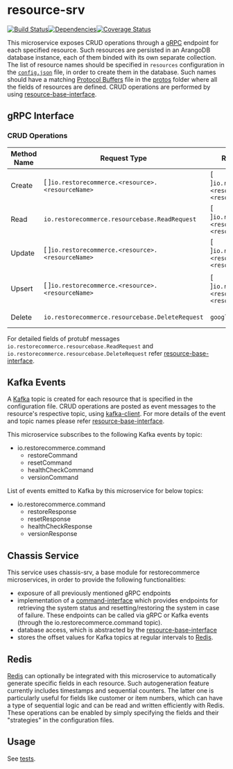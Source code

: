 # resource-srv
<img src="http://img.shields.io/npm/v/%40restorecommerce%2Fresource%2Dsrv.svg?style=flat-square" alt="">[![Build Status][build]](https://travis-ci.org/restorecommerce/resource-srv?branch=master)[![Dependencies][depend]](https://david-dm.org/restorecommerce/resource-srv)[![Coverage Status][cover]](https://coveralls.io/github/restorecommerce/resource-srv?branch=master)

[version]: http://img.shields.io/npm/v/resource-srv.svg?style=flat-square
[build]: http://img.shields.io/travis/restorecommerce/resource-srv/master.svg?style=flat-square
[depend]: https://img.shields.io/david/restorecommerce/resource-srv.svg?style=flat-square
[cover]: http://img.shields.io/coveralls/restorecommerce/resource-srv/master.svg?style=flat-square

This microservice exposes CRUD operations through a [gRPC](https://grpc.io/docs/) endpoint for each specified resource. Such resources are persisted in an ArangoDB database instance, each of them binded with its own separate collection.
The list of resource names should be specified in `resources` configuration in the [`config.json`](cfg/config.json) file, in order to create them in the database. Such names should have a matching [Protocol Buffers](https://developers.google.com/protocol-buffers/) file in the [protos](https://github.com/restorecommerce/protos) folder where all the fields of resources are defined. 
CRUD operations are performed by using [resource-base-interface](https://github.com/restorecommerce/resource-base-interface/).

## gRPC Interface

### CRUD Operations

| Method Name | Request Type | Response Type | Description |
| ----------- | ------------ | ------------- | ------------|
| Create | [ ]`io.restorecommerce.<resource>.<resourceName>` | [ ]`io.restorecommerce.<resource>.<resourceName>` | List of \<resourceName> to be created |
| Read | `io.restorecommerce.resourcebase.ReadRequest` | [ ]`io.restorecommerce.<resource>.<resourceName>` | List of \<resourceName> |
| Update | [ ]`io.restorecommerce.<resource>.<resourceName>` | [ ]`io.restorecommerce.<resource>.<resourceName>` | List of \<resourceName> to be updated |
| Upsert | [ ]`io.restorecommerce.<resource>.<resourceName>` | [ ]`io.restorecommerce.<resource>.<resourceName>` | List of \<resourceName> to be created or updated |
| Delete | `io.restorecommerce.resourcebase.DeleteRequest`   | `google.protobuf.Empty` | List of resource IDs to be deleted |

For detailed fields of protubf messages `io.restorecommerce.resourcebase.ReadRequest` and `io.restorecommerce.resourcebase.DeleteRequest` refer [resource-base-interface](https://github.com/restorecommerce/resource-base-interface/).

## Kafka Events

A [Kafka](https://kafka.apache.org/) topic is created for each resource that is specified in the configuration file.
CRUD operations are posted as event messages to the resource's respective topic, using [kafka-client](https://github.com/restorecommerce/kafka-client).
For more details of the event and topic names please refer [resource-base-interface](https://github.com/restorecommerce/resource-base-interface).

This microservice subscribes to the following Kafka events by topic:
- io.restorecommerce.command
  - restoreCommand
  - resetCommand
  - healthCheckCommand
  - versionCommand

List of events emitted to Kafka by this microservice for below topics:
- io.restorecommerce.command
  - restoreResponse
  - resetResponse
  - healthCheckResponse
  - versionResponse

## Chassis Service

This service uses chassis-srv, a base module for restorecommerce microservices, in order to provide the following functionalities:

- exposure of all previously mentioned gRPC endpoints
- implementation of a [command-interface](https://github.com/restorecommerce/chassis-srv/blob/master/command-interface.md) which provides endpoints for retrieving the system status and resetting/restoring the system in case of failure. These endpoints can be called via gRPC or Kafka events (through the io.restorecommerce.command topic).
- database access, which is abstracted by the [resource-base-interface](https://github.com/restorecommerce/resource-base-interface)
- stores the offset values for Kafka topics at regular intervals to [Redis](https://redis.io/).

## Redis

[Redis](https://redis.io/) can optionally be integrated with this microservice to automatically generate specific fields in each resource.
Such autogeneration feature currently includes timestamps and sequential counters. The latter one is particularly useful for fields like customer or item numbers, which can have a type of sequential logic and can be read and written efficiently with Redis.
These operations can be enabled by simply specifying the fields and their "strategies" in the configuration files.

## Usage

See [tests](/test/).
